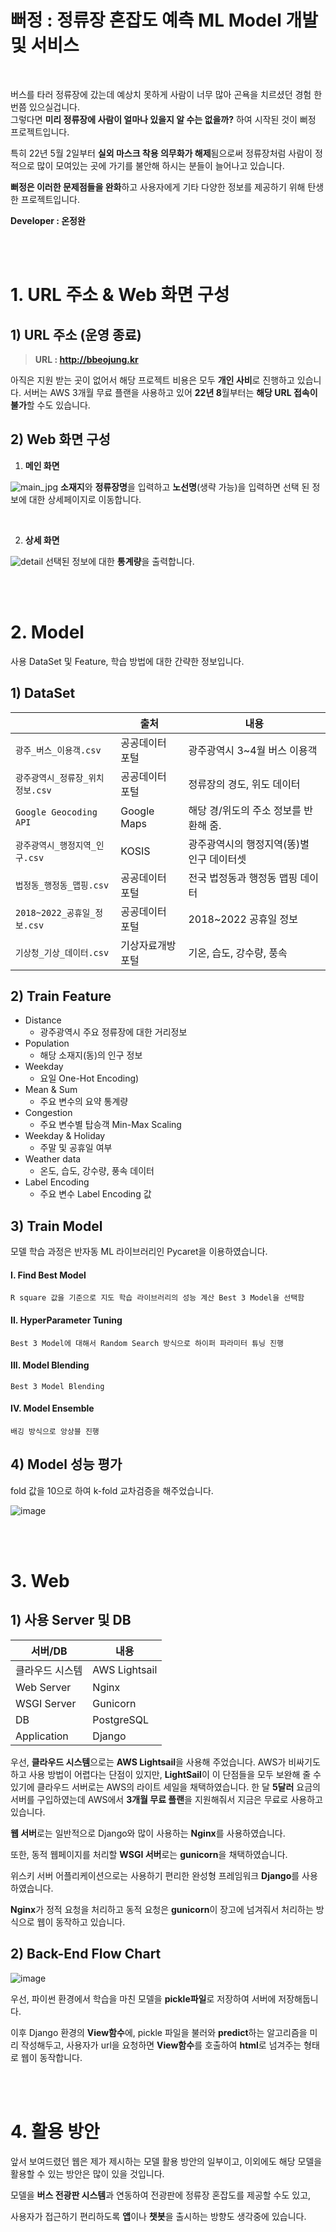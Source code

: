# 뻐정 : 정류장 혼잡도 예측 ML Model 개발 및 서비스

<br>

버스를 타러 정류장에 갔는데 예상치 못하게 사람이 너무 많아 곤욕을 치르셨던 경험 한 번쯤 있으실겁니다.<br>
그렇다면 **미리 정류장에 사람이 얼마나 있을지 알 수는 없을까?** 하여 시작된 것이 뻐정 프로젝트입니다.

특히 22년 5월 2일부터 **실외 마스크 착용 의무화가 해제**됨으로써 정류장처럼 사람이 정적으로 많이 모여있는 곳에 가기를 불안해 하시는 분들이 늘어나고 있습니다.

**뻐정은 이러한 문제점들을 완화**하고 사용자에게 기타 다양한 정보를 제공하기 위해 탄생한 프로젝트입니다.

**Developer : 온정완**

<br>
<br>

# 1. URL 주소 & Web 화면 구성

## 1) URL 주소 (운영 종료)

> **URL : http://bbeojung.kr**

아직은 지원 받는 곳이 없어서 해당 프로젝트 비용은 모두 **개인 사비**로 진행하고 있습니다. 서버는 AWS 3개월 무료 플랜을 사용하고 있어 **22년 8**월부터는 **해당 URL 접속이 불가**할 수도 있습니다.

## 2) Web 화면 구성

 1. **메인 화면**
 
![main_jpg](https://user-images.githubusercontent.com/84084372/174231183-6f34ce39-f180-480c-a075-0678677bf190.jpg)
**소재지**와 **정류장명**을 입력하고 **노선명**(생략 가능)을 입력하면 선택 된 정보에 대한 상세페이지로 이동합니다.

<br>


 2. **상세 화면**
 
![detail](https://user-images.githubusercontent.com/84084372/174231536-f2c2078c-7c75-4c77-9ef5-d993620c9854.jpg)
선택된 정보에 대한 **통계량**을 출력합니다.

<br>
<br>

# 2. Model

사용 DataSet 및 Feature, 학습 방법에 대한 간략한 정보입니다.

## 1) DataSet
|                |출처                          |내용                         |
|----------------|-------------------------------|-----------------------------|
|`광주_버스_이용객.csv`|공공데이터 포털|광주광역시 3~4월 버스 이용객            |
|`광주광역시_정류장_위치정보.csv`          |공공데이터 포털|정류장의 경도, 위도 데이터|
|`Google Geocoding API`          |Google Maps|해당 경/위도의 주소 정보를 반환해 줌.|
|`광주광역시_행정지역_인구.csv`          |KOSIS|광주광역시의 행정지역(똥)별 인구 데이터셋|
|`법정동_행정동_맵핑.csv`          |공공데이터 포털|전국 법정동과 행정동 맵핑 데이터|
|`2018~2022_공휴일_정보.csv`          |공공데이터 포털|2018~2022 공휴일 정보|
|`기상청_기상_데이터.csv`          |기상자료개방포털|기온, 습도, 강수량, 풍속|


## 2) Train Feature

 - Distance
	 - 광주광역시 주요 정류장에 대한 거리정보
 - Population
	 - 해당 소재지(동)의 인구 정보
 - Weekday
	 - 요일 One-Hot Encoding)
 - Mean & Sum
	 - 주요 변수의 요약 통계량
 - Congestion
	 - 주요 변수별 탑승객 Min-Max Scaling
 - Weekday & Holiday
	 - 주말 및 공휴일 여부
 - Weather data
	 - 온도, 습도, 강수량, 풍속 데이터
 - Label Encoding
	 - 주요 변수 Label Encoding 값

## 3) Train Model
모델 학습 과정은 반자동 ML 라이브러리인 Pycaret을 이용하였습니다.
<br>

#### I. Find Best Model
	R square 값을 기준으로 지도 학습 라이브러리의 성능 계산 Best 3 Model을 선택함

#### II. HyperParameter Tuning
	Best 3 Model에 대해서 Random Search 방식으로 하이퍼 파라미터 튜닝 진행

#### III. Model Blending
	Best 3 Model Blending

#### IV. Model Ensemble
	배깅 방식으로 앙상블 진행

## 4) Model 성능 평가
fold 값을 10으로 하여 k-fold 교차검증을 해주었습니다.

![image](https://user-images.githubusercontent.com/84084372/174237056-c7c61f6a-51d8-40c6-8205-0c0e41e47b9e.png)


<br>
<br>


# 3. Web

## 1) 사용 Server 및 DB

| 서버/DB | 내용 |
|--|--|
| 클라우드 시스템 | AWS Lightsail |
| Web Server | Nginx |
| WSGI Server | Gunicorn |
| DB | PostgreSQL |
| Application | Django |

우선, **클라우드 시스템**으로는 **AWS Lightsail**을 사용해 주었습니다. AWS가 비싸기도 하고 사용 방법이 어렵다는 단점이 있지만, **LightSail**이 이 단점들을 모두 보완해 줄 수 있기에 클라우드 서버로는 AWS의 라이트 세일을 채택하였습니다.
한 달 **5달러** 요금의 서버를 구입하였는데 AWS에서 **3개월 무료 플랜**을 지원해줘서 지금은 무료로 사용하고 있습니다.

**웹 서버**로는 일반적으로 Django와 많이 사용하는 **Nginx**를 사용하였습니다.

또한, 동적 웹페이지를 처리할 **WSGI 서버**로는 **gunicorn**을 채택하였습니다.

위스키 서버 어플리케이션으로는 사용하기 편리한 완성형 프레임워크 **Django**를 사용하였습니다.

**Nginx**가 정적 요청을 처리하고 동적 요청은 **gunicorn**이 장고에 넘겨줘서 처리하는 방식으로 웹이 동작하고 있습니다.


## 2) Back-End Flow Chart

![image](https://user-images.githubusercontent.com/84084372/174237817-a7e9fb91-9fdc-47e8-b5f3-f1efaea05290.png)

우선, 파이썬 환경에서 학습을 마친 모델을 **pickle파일**로 저장하여 서버에 저장해둡니다.

이후 Django 환경의 **View함수**에, pickle 파일을 불러와 **predict**하는 알고리즘을 미리 작성해두고, 사용자가 url을 요청하면 **View함수**를 호출하여 **html**로 넘겨주는 형태로 웹이 동작합니다.


<br>
<br>


# 4. 활용 방안


앞서 보여드렸던 웹은 제가 제시하는 모델 활용 방안의 일부이고, 이외에도 해당 모델을 활용할 수 있는 방안은 많이 있을 것입니다.

모델을 **버스 전광판 시스템**과 연동하여 전광판에 정류장 혼잡도를 제공할 수도 있고,

사용자가 접근하기 편리하도록 **앱**이나 **챗봇**을 출시하는 방향도 생각중에 있습니다.
